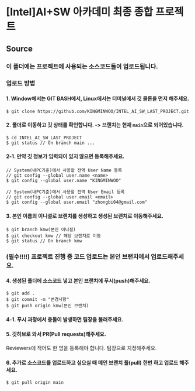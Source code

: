 # [Intel]AI+SW 아카데미 최종 종합 프로젝트

## Source

### 이 폴더에는 프로젝트에 사용되는 소스코드들이 업로드됩니다.

### 업로드 방법

#### 1. Window에서는 GIT BASH에서, Linux에서는 터미널에서 깃 클론을 먼저 해주세요.

`$ git clone https://github.com/KINGMINWOO/INTEL_AI_SW_LAST_PROJECT.git`

#### 2. 폴더로 이동하고 깃 상태를 확인합니다. -> 브랜치는 현재 `main`으로 되어있습니다.
```
$ cd INTEL_AI_SW_LAST_PROJECT
$ git status // On branch main ...
```
#### 2-1. 만약 깃 정보가 입력되이 있지 않으면 등록해주세요.
```
// System(내PC기준)에서 사용할 전역 User Name 등록
// git config --global user.name <name>
$ git config --global user.name "KINGMINWOO"

// System(내PC기준)에서 사용할 전역 User Email 등록
// git config --global user.email <email>
$ git config --global user.email "zhongbi04@gmail.com"
```

#### 3. 본인 이름의 이니셜로 브렌치를 생성하고 생성된 브랜치로 이동해주세요.
```
$ git branch kmw(본인 이니셜)
$ git checkout kmw // 해당 브렌치로 이동
$ git status // On branch kmw
```
### (필수!!!!) 프로젝트 진행 중 코드 업로드는 본인 브랜치에서 업로드해주세요.

#### 4. 생성된 폴더에 소스코드 넣고 본인 브랜치에 푸시(push)해주세요.
```
$ git add .
$ git commit -m "변경사항"
$ git push origin knw(본인 브랜치)
```
#### 4-1. 푸시 과정에서 충돌이 발생하면 팀장을 불러주세요.

#### 5. 깃허브로 와서 PR(Pull requests)해주세요.
Reviewers에 적어도 한 명을 등록해야 합니다. 팀장으로 지정해주세요.

#### 6. 추가로 소스코드를 업로드하고 싶으실 때 메인 브랜치 풀(pull) 한번 하고 업로드 해주세요.
```
$ git pull origin main
```

